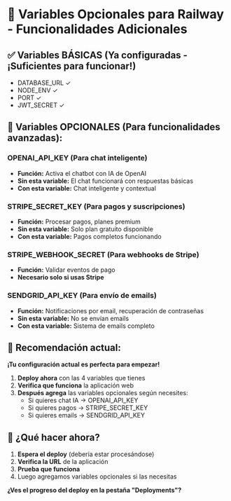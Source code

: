 # 🔧 Variables Opcionales para Railway - Funcionalidades Adicionales

## ✅ Variables BÁSICAS (Ya configuradas - ¡Suficientes para funcionar!)
- DATABASE_URL ✓
- NODE_ENV ✓ 
- PORT ✓
- JWT_SECRET ✓

## 🚀 Variables OPCIONALES (Para funcionalidades avanzadas):

### **OPENAI_API_KEY** (Para chat inteligente)
- **Función:** Activa el chatbot con IA de OpenAI
- **Sin esta variable:** El chat funcionará con respuestas básicas
- **Con esta variable:** Chat inteligente y contextual

### **STRIPE_SECRET_KEY** (Para pagos y suscripciones)
- **Función:** Procesar pagos, planes premium
- **Sin esta variable:** Solo plan gratuito disponible
- **Con esta variable:** Pagos completos funcionando

### **STRIPE_WEBHOOK_SECRET** (Para webhooks de Stripe)
- **Función:** Validar eventos de pago
- **Necesario solo si usas Stripe**

### **SENDGRID_API_KEY** (Para envío de emails)
- **Función:** Notificaciones por email, recuperación de contraseñas
- **Sin esta variable:** No se envían emails
- **Con esta variable:** Sistema de emails completo

## 🎯 Recomendación actual:

**¡Tu configuración actual es perfecta para empezar!**

1. **Deploy ahora** con las 4 variables que tienes
2. **Verifica que funciona** la aplicación web
3. **Después agrega** las variables opcionales según necesites:
   - Si quieres chat IA → OPENAI_API_KEY
   - Si quieres pagos → STRIPE_SECRET_KEY
   - Si quieres emails → SENDGRID_API_KEY

## 🚀 ¿Qué hacer ahora?
1. **Espera el deploy** (debería estar procesándose)
2. **Verifica la URL** de la aplicación
3. **Prueba que funciona**
4. Luego agregamos variables opcionales si las necesitas

**¿Ves el progreso del deploy en la pestaña "Deployments"?**